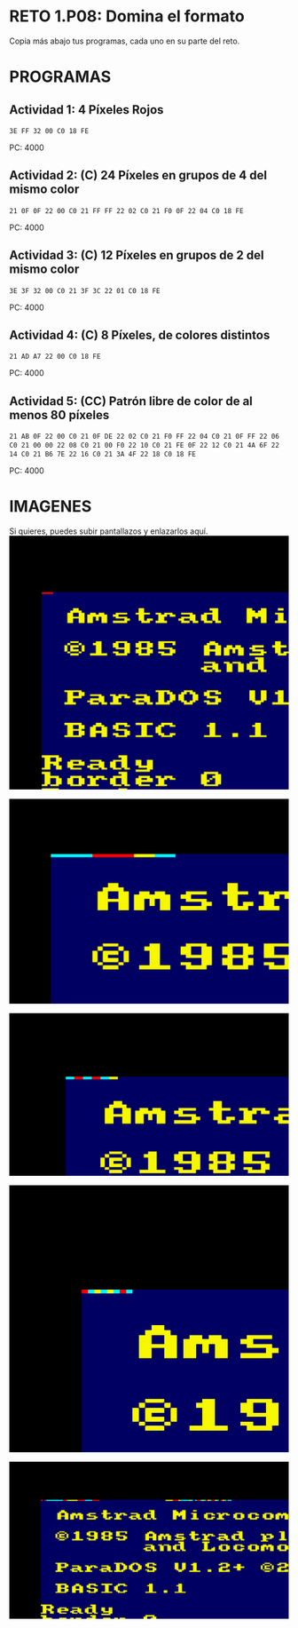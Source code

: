# RETO 1.P08: Domina el formato
Copia más abajo tus programas, cada uno en su parte del reto.

# PROGRAMAS

## Actividad 1: 4 Píxeles Rojos
```
3E FF 32 00 C0 18 FE
```
PC: 4000

## Actividad 2: (C) 24 Píxeles en grupos de 4 del mismo color
```
21 0F 0F 22 00 C0 21 FF FF 22 02 C0 21 F0 0F 22 04 C0 18 FE
```
PC: 4000

## Actividad 3: (C) 12 Píxeles en grupos de 2 del mismo color
```
3E 3F 32 00 C0 21 3F 3C 22 01 C0 18 FE
```
PC: 4000

## Actividad 4: (C) 8 Píxeles, de colores distintos
```
21 AD A7 22 00 C0 18 FE
```
PC: 4000
## Actividad 5: (CC) Patrón libre de color de al menos 80 píxeles
```
21 AB 0F 22 00 C0 21 0F DE 22 02 C0 21 F0 FF 22 04 C0 21 0F FF 22 06 C0 21 00 00 22 08 C0 21 00 F0 22 10 C0 21 FE 0F 22 12 C0 21 4A 6F 22 14 C0 21 B6 7E 22 16 C0 21 3A 4F 22 18 C0 18 FE
```
PC: 4000

# IMAGENES
Si quieres, puedes subir pantallazos y enlazarlos aquí.
![Actividad 1](/reto2.1.png)

![Actividad 2](/reto2.2.png)

![Actividad 3](/reto2.3.png)

![Actividad 4](/reto2.4.png)

![Actividad 5](/reto2.5.png)
